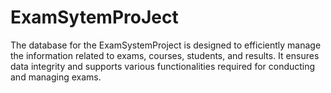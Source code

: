 # ExamSytemProJect
The database for the ExamSystemProject is designed to efficiently manage the information related to exams, courses, students, and results. It ensures data integrity and supports various functionalities required for conducting and managing exams.
